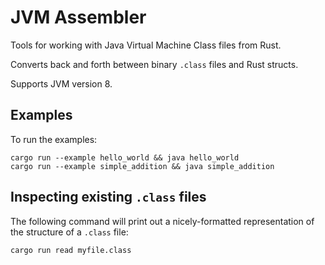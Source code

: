 JVM Assembler
=============

Tools for working with Java Virtual Machine Class files from Rust.

Converts back and forth between binary `.class` files and Rust structs.

Supports JVM version 8.

Examples
--------

To run the examples:

```
cargo run --example hello_world && java hello_world
cargo run --example simple_addition && java simple_addition
```

Inspecting existing `.class` files
----------------------------------

The following command will print out a nicely-formatted representation of the structure of a `.class` file:

```
cargo run read myfile.class
```
